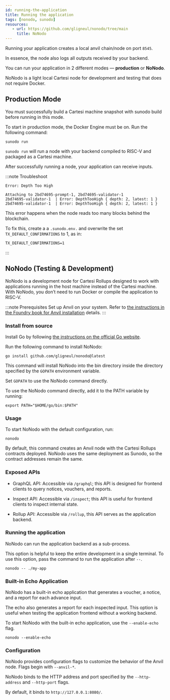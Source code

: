 ```yaml
---
id: running-the-application
title: Running the application
tags: [nonodo, sunodo]
resources:
   - url: https://github.com/gligneul/nonodo/tree/main
     title: NoNodo
---
```


Running your application creates a local anvil chain/node on port `8545`.

In essence, the node also logs all outputs received by your backend.

You can run your application in 2 different modes — **production** or **NoNodo**.

NoNodo is a light local Cartesi node for development and testing that does not require Docker.

## Production Mode

You must successfully build a Cartesi machine snapshot with sunodo build before running in this mode.

To start in production mode, the Docker Engine must be on. Run the following command:

```
sunodo run
```

`sunodo run` will run a node with your backend compiled to RISC-V and packaged as a Cartesi machine.

After successfully running a node, your application can receive inputs.

:::note Troubleshoot

```
Error: Depth Too High

Attaching to 2bd74695-prompt-1, 2bd74695-validator-1
2bd74695-validator-1  | Error: DepthTooHigh { depth: 2, latest: 1 }
2bd74695-validator-1  | Error: DepthTooHigh { depth: 2, latest: 1 }
```

This error happens when the node reads too many blocks behind the blockchain.

To fix this, create a a `.sunodo.env.` and overwrite the set `TX_DEFAULT_CONFIRMATIONS` to 1, as in:

```
TX_DEFAULT_CONFIRMATIONS=1
```

:::

## NoNodo (Testing & Development)

NoNodo is a development node for Cartesi Rollups designed to work with applications running in the host machine instead of the Cartesi machine. With NoNodo, you don’t need to run Docker or compile the application to RISC-V.

:::note Prerequisites
Set up Anvil on your system. Refer to [the instructions in the Foundry book for Anvil installation](https://book.getfoundry.sh/anvil/) details.
:::

### Install from source

Install Go by following [the instructions on the official Go website](https://go.dev/doc/install).

Run the following command to install NoNodo:

```
go install github.com/gligneul/nonodo@latest
```

This command will install NoNodo into the bin directory inside the directory specified by the `GOPATH` environment variable.

Set `GOPATH` to use the NoNodo command directly.

To use the NoNodo command directly, add it to the PATH variable by running:

```
export PATH="$HOME/go/bin:$PATH"
```

### Usage

To start NoNodo with the default configuration, run:

```
nonodo
```

By default, this command creates an Anvil node with the Cartesi Rollups contracts deployed. NoNodo uses the same deployment as Sunodo, so the contract addresses remain the same.

### Exposed APIs

- GraphQL API: Accessible via `/graphql`; this API is designed for frontend clients to query notices, vouchers, and reports.

- Inspect API: Accessible via `/inspect`; this API is useful for frontend clients to inspect internal state.

- Rollup API: Accessible via `/rollup`, this API serves as the application backend.

### Running the application

NoNodo can run the application backend as a sub-process.

This option is helpful to keep the entire development in a single terminal. To use this option, pass the command to run the application after `--`.

```
nonodo -- ./my-app
```

### Built-in Echo Application

NoNodo has a built-in echo application that generates a voucher, a notice, and a report for each advance input.

The echo also generates a report for each inspected input. This option is useful when testing the application frontend without a working backend.

To start NoNodo with the built-in echo application, use the `--enable-echo` flag.

```
nonodo --enable-echo
```

### Configuration

NoNodo provides configuration flags to customize the behavior of the Anvil node. Flags begin with `--anvil-*`.

NoNodo binds to the HTTP address and port specified by the `--http-address` and `--http-port` flags.

By default, it binds to `http://127.0.0.1:8080/`.

